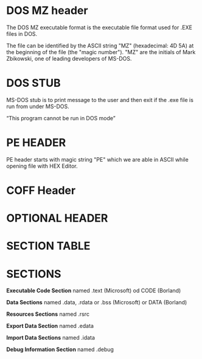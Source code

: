 # DOS MZ header
The DOS MZ executable format is the executable file format used for .EXE files in DOS.

The file can be identified by the ASCII string "MZ" (hexadecimal: 4D 5A) at the beginning of the file (the "magic number"). 
"MZ" are the initials of Mark Zbikowski, one of leading developers of MS-DOS.

# DOS STUB
MS-DOS stub is to print message to the user and then exit if the .exe file is run from under MS-DOS.

“This program cannot be run in DOS mode”

# PE HEADER
PE header starts with magic string "PE" which we are able in ASCII while opening file with HEX Editor.

# COFF Header

# OPTIONAL HEADER

# SECTION TABLE

# SECTIONS

**Executable Code Section** named .text (Microsoft) od CODE (Borland)

**Data Sections** named .data, .rdata or .bss (Microsoft) or DATA (Borland)

**Resources Sections** named .rsrc

**Export Data Section** named .edata

**Import Data Sections** named .idata

**Debug Information Section** named .debug

